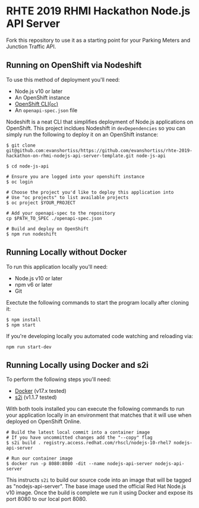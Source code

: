 # RHTE 2019 RHMI Hackathon Node.js API Server

Fork this repository to use it as a starting point for your Parking Meters and
Junction Traffic API.

## Running on OpenShift via Nodeshift
To use this method of deployment you'll need:

* Node.js v10 or later
* An OpenShift instance
* [OpenShift CLI(`oc`)](https://github.com/openshift/origin/releases/tag/v3.11.0)
* An `openapi-spec.json` file

Nodeshift is a neat CLI that simplifies deployment of Node.js applications on
OpenShift. This project incldues Nodeshift in `devDependencies` so you can
simply run the following to deploy it on an OpenShift instance:

```
$ git clone git@github.com:evanshortiss/https://github.com/evanshortiss/rhte-2019-hackathon-on-rhmi-nodejs-api-server-template.git node-js-api

$ cd node-js-api

# Ensure you are logged into your openshift instance
$ oc login

# Choose the project you'd like to deploy this application into
# Use "oc projects" to list available projects
$ oc project $YOUR_PROJECT

# Add your openapi-spec to the repository
cp $PATH_TO_SPEC ./openapi-spec.json

# Build and deploy on OpenShift
$ npm run nodeshift
```

## Running Locally without Docker
To run this application locally you'll need:

* Node.js v10 or later
* npm v6 or later
* Git

Exectute the following commands to start the program locally after cloning it:

```
$ npm install
$ npm start
```

If you're developing locally you automated code watching and reloading via:

```
npm run start-dev
```

## Running Locally using Docker and s2i
To perform the following steps you'll need:

* [Docker](https://docs.docker.com/release-notes/) (v17.x tested)
* [s2i](https://github.com/openshift/source-to-image/releases) (v1.1.7 tested)

With both tools installed you can execute the following commands to run your
application locally in an environment that matches that it will use when
deployed on  OpenShift Online.

```
# Build the latest local commit into a container image
# If you have uncommitted changes add the "--copy" flag
$ s2i build . registry.access.redhat.com/rhscl/nodejs-10-rhel7 nodejs-api-server

# Run our container image
$ docker run -p 8080:8080 -dit --name nodejs-api-server nodejs-api-server
```

This instructs `s2i` to build our source code into an image that will be tagged
as "nodejs-api-server". The base image used the official Red Hat Node.js v10 image.
Once the build is complete we run it using Docker and expose its port 8080 to
our local port 8080.
